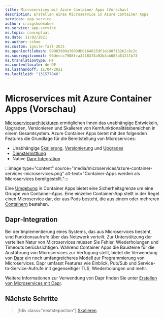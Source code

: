 ```yaml
---
title: Microservices mit Azure Container Apps (Vorschau)
description: Erstellen eines Microservice in Azure Container Apps
services: app-service
author: craigshoemaker
ms.service: app-service
ms.topic: conceptual
ms.date: 11/02/2021
ms.author: cshoe
ms.custom: ignite-fall-2021
ms.openlocfilehash: 99903809a7809db0164025df1de80f13262c8c2c
ms.sourcegitcommit: 96deccc7988fca3218378a92b3ab685a5123fb73
ms.translationtype: HT
ms.contentlocale: de-DE
ms.lasthandoff: 11/04/2021
ms.locfileid: "131577040"
---
```

# <a name="microservices-with-azure-containers-apps-preview"></a>Microservices mit Azure Container Apps (Vorschau)

[Microservicearchitekturen](https://azure.microsoft.com/solutions/microservice-applications/#overview) ermöglichen ihnen das unabhängige Entwickeln, Upgraden, Versionieren und Skalieren von Kernfunktionalitätsbereichen in einem Gesamtsystem. Azure Container Apps bietet mit den folgenden Features die Grundlage für die Bereitstellung von Microservices:

- Unabhängige [Skalierung](scale-app.md), [Versionierung](application-lifecycle-management.md) und [Upgrades](application-lifecycle-management.md)
- [Dienstermittlung](connect-apps.md)
- Native [Dapr-Integration](microservices-dapr.md)

:::image type="content" source="media/microservices/azure-container-services-microservices.png" alt-text="Container-Apps werden als Microservices bereitgestellt.":::

Eine [Umgebung](environment.md) in Container Apps bietet eine Sicherheitsgrenze um eine Gruppe von Container-Apps. Eine einzelne Container-App stellt in der Regel einen Microservice dar, der aus Pods besteht, die aus einem oder mehreren [Containern](containers.md) bestehen.

## <a name="dapr-integration"></a>Dapr-Integration

Bei der Implementierung eines Systems, das aus Microservices besteht, sind Funktionsaufrufe über das Netzwerk verteilt. Zur Unterstützung der verteilten Natur von Microservices müssen Sie Fehler, Wiederholungen und Timeouts berücksichtigen. Während Container Apps die Bausteine für die Ausführung von Microservices zur Verfügung stellt, bietet die Verwendung von [Dapr](https://docs.dapr.io/concepts/overview/) ein noch umfangreicheres Modell zur Programmierung von Microservices. Dapr umfasst Features wie Einblick, Pub/Sub und Service-to-Service-Aufrufe mit gegenseitiger TLS, Wiederholungen und mehr.

Weitere Informationen zur Verwendung von Dapr finden Sie unter [Erstellen von Microservices mit Dapr](microservices-dapr.md).

## <a name="next-steps"></a>Nächste Schritte

> [!div class="nextstepaction"]
> [Skalieren](scale-app.md)
